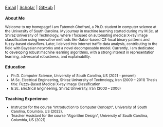[Email](mailto:ghofrani@email.sc.edu) | [Scholar](https://scholar.google.com/citations?user=NWOeb_AAAAAJ&hl=en&oi=ao) | [GitHub](https://github.com/gh-fatima) |
<small>
### About Me
Welcome to my homepage! I am Fatemeh Ghofrani, a Ph.D. student in computer science at the University of South Carolina. My journey in machine learning started during my M.Sc. at Shiraz University of Technology, where I focused on automating medical X-ray image classification using innovative methods like Gabor-based CS-local binary patterns and fuzzy-based classifiers. Later, I delved into Internet traffic data analysis, contributing to the field with Bayesian networks and a novel decomposable model. Currently, I am dedicated to developing robust machine learning algorithms, with a strong interest in representation learning, adversarial robustness, and explainability.

### Education
- Ph.D. Computer Science, University of South Carolina, US (2021 – present)
- M.Sc. Electrical Engineering, Shiraz University of Technology, Iran (2009 – 2011)
  Thesis title: Fuzzy-Based Medical X-ray Image Classification
- B.Sc. Electrical Engineering, Shiraz University, Iran (2003 – 2006)
  
### Teaching Experience
- Instructor for the course "Introduction to Computer Concept", University of South Carolina, Columbia, US (2022).
- Teacher Assistant for the course "Algorithm Design", University of South Carolina, Columbia, US (2021).
<small>

